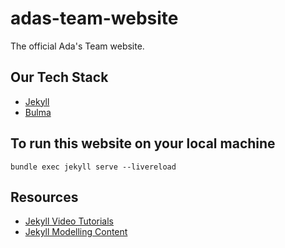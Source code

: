 
# adas-team-website
The official Ada's Team website.

## Our Tech Stack
- [Jekyll](https://jekyllrb.com/docs/)
- [Bulma](https://bulma.io/documentation/)

## To run this website on your local machine
`bundle exec jekyll serve --livereload`

## Resources 
- [Jekyll Video Tutorials](https://www.youtube.com/watch?v=eAWJ86O51lo&list=PLygcmZoi1k1BbL2G0xc0pHJQTT1VtIo4f&ab_channel=ZacharyRNewton)
- [Jekyll Modelling Content](https://www.smashingmagazine.com/2016/02/content-modeling-with-jekyll/)

